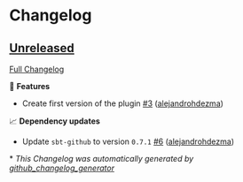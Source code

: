 # Changelog

## [Unreleased](https://github.com/alejandrohdezma/sbt-scalafmt-defaults/tree/HEAD)

[Full Changelog](https://github.com/alejandrohdezma/sbt-scalafmt-defaults/compare/e1f4a5b70d70bacc1187bae63d955ce4d6448278...HEAD)

🚀 **Features**

- Create first version of the plugin [\#3](https://github.com/alejandrohdezma/sbt-scalafmt-defaults/pull/3) ([alejandrohdezma](https://github.com/alejandrohdezma))

📈 **Dependency updates**

- Update `sbt-github` to version `0.7.1` [\#6](https://github.com/alejandrohdezma/sbt-scalafmt-defaults/pull/6) ([alejandrohdezma](https://github.com/alejandrohdezma))



\* *This Changelog was automatically generated by [github_changelog_generator](https://github.com/github-changelog-generator/github-changelog-generator)*
